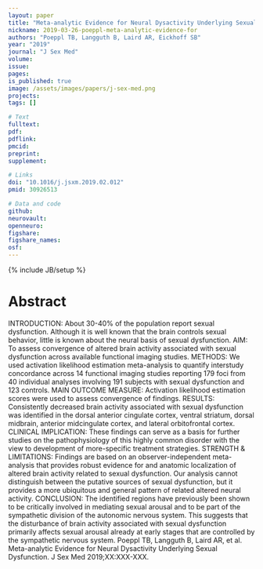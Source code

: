 ```yaml
---
layout: paper
title: "Meta-analytic Evidence for Neural Dysactivity Underlying Sexual Dysfunction"
nickname: 2019-03-26-poeppl-meta-analytic-evidence-for
authors: "Poeppl TB, Langguth B, Laird AR, Eickhoff SB"
year: "2019"
journal: "J Sex Med"
volume:
issue:
pages:
is_published: true
image: /assets/images/papers/j-sex-med.png
projects:
tags: []

# Text
fulltext:
pdf:
pdflink:
pmcid:
preprint:
supplement:

# Links
doi: "10.1016/j.jsxm.2019.02.012"
pmid: 30926513

# Data and code
github:
neurovault:
openneuro:
figshare:
figshare_names:
osf:
---
```

{% include JB/setup %}

# Abstract

INTRODUCTION: About 30-40% of the population report sexual dysfunction. Although it is well known that the brain controls sexual behavior, little is known about the neural basis of sexual dysfunction. AIM: To assess convergence of altered brain activity associated with sexual dysfunction across available functional imaging studies. METHODS: We used activation likelihood estimation meta-analysis to quantify interstudy concordance across 14 functional imaging studies reporting 179 foci from 40 individual analyses involving 191 subjects with sexual dysfunction and 123 controls. MAIN OUTCOME MEASURE: Activation likelihood estimation scores were used to assess convergence of findings. RESULTS: Consistently decreased brain activity associated with sexual dysfunction was identified in the dorsal anterior cingulate cortex, ventral striatum, dorsal midbrain, anterior midcingulate cortex, and lateral orbitofrontal cortex. CLINICAL IMPLICATION: These findings can serve as a basis for further studies on the pathophysiology of this highly common disorder with the view to development of more-specific treatment strategies. STRENGTH & LIMITATIONS: Findings are based on an observer-independent meta-analysis that provides robust evidence for and anatomic localization of altered brain activity related to sexual dysfunction. Our analysis cannot distinguish between the putative sources of sexual dysfunction, but it provides a more ubiquitous and general pattern of related altered neural activity. CONCLUSION: The identified regions have previously been shown to be critically involved in mediating sexual arousal and to be part of the sympathetic division of the autonomic nervous system. This suggests that the disturbance of brain activity associated with sexual dysfunction primarily affects sexual arousal already at early stages that are controlled by the sympathetic nervous system. Poeppl TB, Langguth B, Laird AR, et al. Meta-analytic Evidence for Neural Dysactivity Underlying Sexual Dysfunction. J Sex Med 2019;XX:XXX-XXX.
